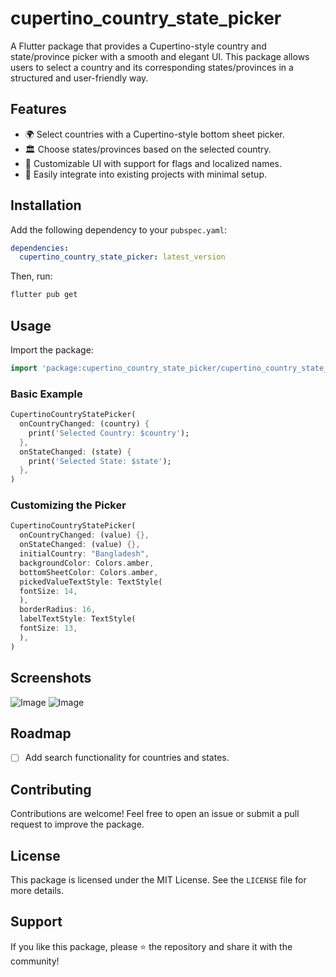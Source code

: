 # cupertino_country_state_picker

A Flutter package that provides a Cupertino-style country and state/province picker with a smooth and elegant UI. This package allows users to select a country and its corresponding states/provinces in a structured and user-friendly way.

## Features
- 🌍 Select countries with a Cupertino-style bottom sheet picker.
- 🏛️ Choose states/provinces based on the selected country.
- 🎨 Customizable UI with support for flags and localized names.
- 🔄 Easily integrate into existing projects with minimal setup.

## Installation

Add the following dependency to your `pubspec.yaml`:

```yaml
dependencies:
  cupertino_country_state_picker: latest_version
```

Then, run:

```sh
flutter pub get
```

## Usage

Import the package:

```dart
import 'package:cupertino_country_state_picker/cupertino_country_state_picker.dart';
```

### Basic Example

```dart
CupertinoCountryStatePicker(
  onCountryChanged: (country) {
    print('Selected Country: $country');
  },
  onStateChanged: (state) {
    print('Selected State: $state');
  },
)
```

### Customizing the Picker

```dart
CupertinoCountryStatePicker(
  onCountryChanged: (value) {},
  onStateChanged: (value) {},
  initialCountry: "Bangladesh",
  backgroundColor: Colors.amber,
  bottomSheetColor: Colors.amber,
  pickedValueTextStyle: TextStyle(
  fontSize: 14,
  ),
  borderRadius: 16,
  labelTextStyle: TextStyle(
  fontSize: 13,
  ),
)
```

## Screenshots
![Image](https://github.com/user-attachments/assets/1c79a5b7-776b-4e99-b9e4-16cbb0365979)
![Image](https://github.com/user-attachments/assets/02213585-4256-4969-ac7d-34ee4a82d288)

## Roadmap
- [ ] Add search functionality for countries and states.

## Contributing
Contributions are welcome! Feel free to open an issue or submit a pull request to improve the package.

## License

This package is licensed under the MIT License. See the `LICENSE` file for more details.

## Support
If you like this package, please ⭐ the repository and share it with the community!

